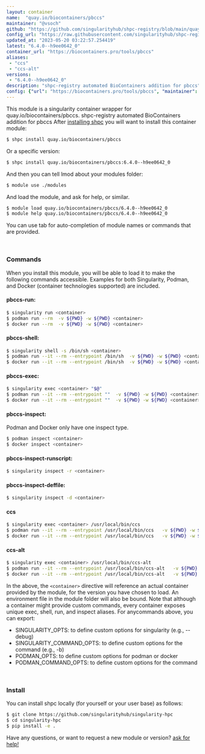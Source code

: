 ```yaml
---
layout: container
name:  "quay.io/biocontainers/pbccs"
maintainer: "@vsoch"
github: "https://github.com/singularityhub/shpc-registry/blob/main/quay.io/biocontainers/pbccs/container.yaml"
config_url: "https://raw.githubusercontent.com/singularityhub/shpc-registry/main/quay.io/biocontainers/pbccs/container.yaml"
updated_at: "2023-05-20 03:22:57.254419"
latest: "6.4.0--h9ee0642_0"
container_url: "https://biocontainers.pro/tools/pbccs"
aliases:
 - "ccs"
 - "ccs-alt"
versions:
 - "6.4.0--h9ee0642_0"
description: "shpc-registry automated BioContainers addition for pbccs"
config: {"url": "https://biocontainers.pro/tools/pbccs", "maintainer": "@vsoch", "description": "shpc-registry automated BioContainers addition for pbccs", "latest": {"6.4.0--h9ee0642_0": "sha256:6876708af8f1bd3af45740d86fa2f0479bea48e72bc97118240cb9f4fbd5e13b"}, "tags": {"6.4.0--h9ee0642_0": "sha256:6876708af8f1bd3af45740d86fa2f0479bea48e72bc97118240cb9f4fbd5e13b"}, "docker": "quay.io/biocontainers/pbccs", "aliases": {"ccs": "/usr/local/bin/ccs", "ccs-alt": "/usr/local/bin/ccs-alt"}}
---
```


This module is a singularity container wrapper for quay.io/biocontainers/pbccs.
shpc-registry automated BioContainers addition for pbccs
After [installing shpc](#install) you will want to install this container module:


```bash
$ shpc install quay.io/biocontainers/pbccs
```

Or a specific version:

```bash
$ shpc install quay.io/biocontainers/pbccs:6.4.0--h9ee0642_0
```

And then you can tell lmod about your modules folder:

```bash
$ module use ./modules
```

And load the module, and ask for help, or similar.

```bash
$ module load quay.io/biocontainers/pbccs/6.4.0--h9ee0642_0
$ module help quay.io/biocontainers/pbccs/6.4.0--h9ee0642_0
```

You can use tab for auto-completion of module names or commands that are provided.

<br>

### Commands

When you install this module, you will be able to load it to make the following commands accessible.
Examples for both Singularity, Podman, and Docker (container technologies supported) are included.

#### pbccs-run:

```bash
$ singularity run <container>
$ podman run --rm  -v ${PWD} -w ${PWD} <container>
$ docker run --rm  -v ${PWD} -w ${PWD} <container>
```

#### pbccs-shell:

```bash
$ singularity shell -s /bin/sh <container>
$ podman run --it --rm --entrypoint /bin/sh  -v ${PWD} -w ${PWD} <container>
$ docker run --it --rm --entrypoint /bin/sh  -v ${PWD} -w ${PWD} <container>
```

#### pbccs-exec:

```bash
$ singularity exec <container> "$@"
$ podman run --it --rm --entrypoint ""  -v ${PWD} -w ${PWD} <container> "$@"
$ docker run --it --rm --entrypoint ""  -v ${PWD} -w ${PWD} <container> "$@"
```

#### pbccs-inspect:

Podman and Docker only have one inspect type.

```bash
$ podman inspect <container>
$ docker inspect <container>
```

#### pbccs-inspect-runscript:

```bash
$ singularity inspect -r <container>
```

#### pbccs-inspect-deffile:

```bash
$ singularity inspect -d <container>
```


#### ccs

```bash
$ singularity exec <container> /usr/local/bin/ccs
$ podman run --it --rm --entrypoint /usr/local/bin/ccs   -v ${PWD} -w ${PWD} <container> -c " $@"
$ docker run --it --rm --entrypoint /usr/local/bin/ccs   -v ${PWD} -w ${PWD} <container> -c " $@"
```


#### ccs-alt

```bash
$ singularity exec <container> /usr/local/bin/ccs-alt
$ podman run --it --rm --entrypoint /usr/local/bin/ccs-alt   -v ${PWD} -w ${PWD} <container> -c " $@"
$ docker run --it --rm --entrypoint /usr/local/bin/ccs-alt   -v ${PWD} -w ${PWD} <container> -c " $@"
```



In the above, the `<container>` directive will reference an actual container provided
by the module, for the version you have chosen to load. An environment file in the
module folder will also be bound. Note that although a container
might provide custom commands, every container exposes unique exec, shell, run, and
inspect aliases. For anycommands above, you can export:

 - SINGULARITY_OPTS: to define custom options for singularity (e.g., --debug)
 - SINGULARITY_COMMAND_OPTS: to define custom options for the command (e.g., -b)
 - PODMAN_OPTS: to define custom options for podman or docker
 - PODMAN_COMMAND_OPTS: to define custom options for the command

<br>

### Install

You can install shpc locally (for yourself or your user base) as follows:

```bash
$ git clone https://github.com/singularityhub/singularity-hpc
$ cd singularity-hpc
$ pip install -e .
```

Have any questions, or want to request a new module or version? [ask for help!](https://github.com/singularityhub/singularity-hpc/issues)